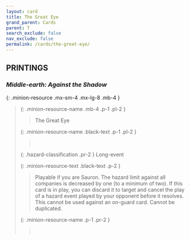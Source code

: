 ```yaml
---
layout: card
title: The Great Eye
grand_parent: Cards
parent: T
search_exclude: false
nav_exclude: false
permalink: /cards/the-great-eye/
---
```


## PRINTINGS


### _Middle-earth: Against the Shadow_

{: .minion-resource .mx-sm-4 .mx-lg-8 .mb-4 }
> {: .minion-resource-name .mb-4 .p-1 .pl-2 }
> > <div class="hazard-mp"></div>
> > <div class="card-name">The Great Eye</div>
>
> {: .minion-resource-name .black-text .p-1 .pl-2 }
> > &nbsp;
>
> {: .hazard-classification .pr-2 }
> Long-event
>
> {: .minion-resource-text .black-text .p-2 }
> > Playable if you are Sauron. The hazard limit against all companies is decreased by one (to a minimum of two). If this card is in play, you can discard it to target and cancel the play of a hazard event played by your opponent before it resolves. This cannot be used against an on-guard card. Cannot be duplicated. 
> 
> {: .minion-resource-name .p-1 .pr-2 }
> > <div class="card-shield"></div>
> > <div class="card-corruption-white">&nbsp;</div>

